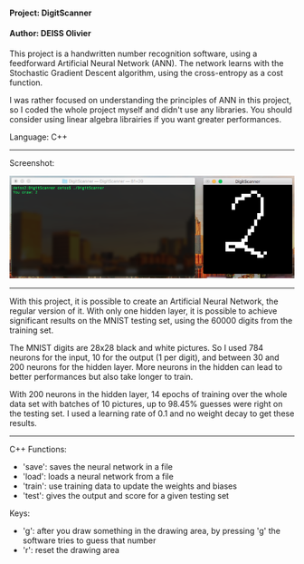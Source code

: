 #### Project: DigitScanner<br/>
#### Author: DEISS Olivier<br/>

This project is a handwritten number recognition software, using a feedforward Artificial Neural Network (ANN). The network learns with the Stochastic Gradient Descent algorithm, using the cross-entropy as a cost function.

I was rather focused on understanding the principles of ANN in this project, so I coded the whole project myself and didn't use any libraries. You should consider using linear algebra librairies if you want greater performances.

Language: C++<br/>

-----------------------------------------------------------------------------------

Screenshot:

![Screenshot 1](Screenshot.png)

-----------------------------------------------------------------------------------

With this project, it is possible to create an Artificial Neural Network, the regular version of it. With only one hidden layer, it is possible to achieve significant results on the MNIST testing set, using the 60000 digits from the training set. 

The MNIST digits are 28x28 black and white pictures. So I used 784 neurons for the input, 10 for the output (1 per digit), and between 30 and 200 neurons for the hidden layer. More neurons in the hidden can lead to better performances but also take longer to train.

With 200 neurons in the hidden layer, 14 epochs of training over the whole data set with batches of 10 pictures, up to 98.45% guesses were right on the testing set. I used a learning rate of 0.1 and no weight decay to get these results.

-----------------------------------------------------------------------------------

C++ Functions:
   - 'save':  saves the neural network in a file
   - 'load':  loads a neural network from a file
   - 'train': use training data to update the weights and biases
   - 'test':  gives the output and score for a given testing set

Keys:
   - 'g': after you draw something in the drawing area, by pressing 'g' the software tries to guess that number
   - 'r': reset the drawing area



